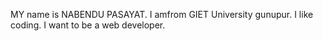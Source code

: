 MY name is NABENDU PASAYAT. I amfrom GIET University gunupur. I like coding. I want to be a web developer.
